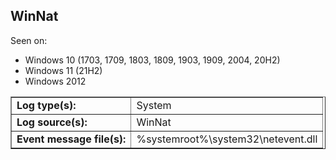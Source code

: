 ## WinNat

Seen on:
* Windows 10 (1703, 1709, 1803, 1809, 1903, 1909, 2004, 20H2)
* Windows 11 (21H2)
* Windows 2012

<table border="1" class="docutils">
  <tbody>
    <tr>
      <td><b>Log type(s):</b></td>
      <td>System</td>
    </tr>
    <tr>
      <td><b>Log source(s):</b></td>
      <td>WinNat</td>
    </tr>
    <tr>
      <td><b>Event message file(s):</b></td>
      <td>%systemroot%\system32\netevent.dll</td>
    </tr>
  </tbody>
</table>

&nbsp;

